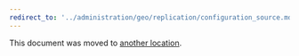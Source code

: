 ```yaml
---
redirect_to: '../administration/geo/replication/configuration_source.md'
---
```


This document was moved to [another location](../administration/geo/replication/configuration_source.md).
